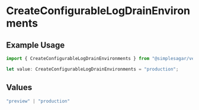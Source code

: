 # CreateConfigurableLogDrainEnvironments

## Example Usage

```typescript
import { CreateConfigurableLogDrainEnvironments } from "@simplesagar/vercel/models/createconfigurablelogdrainop.js";

let value: CreateConfigurableLogDrainEnvironments = "production";
```

## Values

```typescript
"preview" | "production"
```